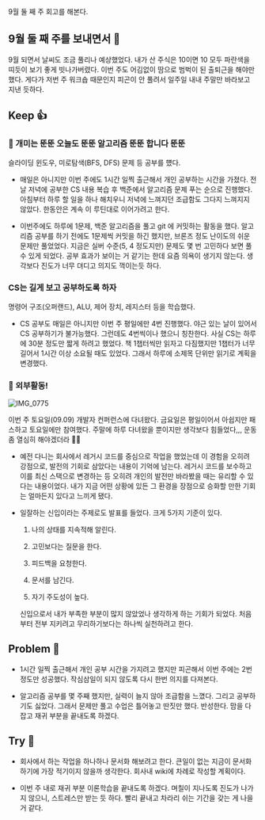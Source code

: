 9월 둘 째 주 회고를 해본다.

## 9월 둘 째 주를 보내면서 💬

9월 되면서 날씨도 조금 풀리나 예상했었다. 내가 산 주식은 10이면 10 모두 파란색을 띠듯이 보기 좋게 빗나가버렸다. 이번 주도 어김없이 땀으로 범벅이 된 출퇴근을 해야만 했다. 게다가 저번 주 워크숍 때문인지 피곤이 안 풀려서 일주일 내내 주말만 바라보고 지낸 듯하다.

## Keep 👍

### 🐜 개미는 뚠뚠 오늘도 뚠뚠 알고리즘 뚠뚠 합니다 뚠뚠

슬라이딩 윈도우, 미로탐색(BFS, DFS) 문제 등 공부를 헀다.

- 매일은 아니지만 이번 주에도 1시간 일찍 출근해서 개인 공부하는 시간을 가졌다. 전날 저녁에 공부한 CS 내용 복습 후 백준에서 알고리즘 문제 푸는 순으로 진행했다. 아침부터 하루 할 일을 하나 해치우니 저녁에 느껴지던 조급함도 그다지 느껴지지 않았다. 한동안은 계속 이 루틴대로 이어가려고 한다.
    
- 이번주에도 하루에 1문제, 백준 알고리즘을 풀고 git 에 커밋하는 활동을 했다. 알고리즘 공부를 하기 전에도 1문제씩 커밋을 하긴 했지만, 브론즈 정도 난이도의 쉬운 문제만 풀었었다. 지금은 실버 수준(5, 4 정도지만) 문제도 몇 번 고민하다 보면 풀 수 있게 되었다. 공부 효과가 보이는 거 같기는 한데 요즘 의욕이 생기지 않는다. 생각보다 진도가 너무 뎌디고 의지도 꺽이는듯 하다. 

### CS는 길게 보고 공부하도록 하자

명령어 구조(오퍼랜드), ALU, 제어 장치, 레지스터 등을 학습했다.

- CS 공부도 매일은 아니지만 이번 주 평일에만 4번 진행했다. 야근 있는 날이 있어서 CS 공부하기가 불가능했다. 그런데도 4번씩이나 했으니 칭찬한다. 사실 CS는 하루에 30분 정도만 짧게 하려고 했었다. 책 1챕터씩만 읽자고 다짐했지만 1챕터가 너무 길어서 1시간 이상 소요될 때도 있었다. 그래서 하루에 소제목 단위만 읽기로 계획을 변경했다.
    

### 🕺 외부활동!

![IMG_0775](file:///Users/regularkim/Library/Mobile%20Documents/com~apple~CloudDocs/Typora/%E1%84%87%E1%85%B3%E1%86%AF%E1%84%85%E1%85%A9%E1%84%80%E1%85%B3%E1%84%8B%E1%85%A5%E1%86%B8%E1%84%85%E1%85%A9%E1%84%83%E1%85%B3%E1%84%8B%E1%85%AD%E1%86%BC/%E1%84%92%E1%85%AC%E1%84%80%E1%85%A9/IMG_0775.jpeg?lastModify=1694367092)

이번 주 토요일(09.09) 개발자 컨퍼런스에 다녀왔다. 금요일은 평일이어서 아쉽지만 패스하고 토요일에만 참여했다. 주말에 하루 다녀왔을 뿐이지만 생각보다 힘들었다,,, 운동좀 열심히 해야겠더라 🤦‍♂️

- 예전 다니는 회사에서 레거시 코드를 중심으로 작업을 했었는데 이 경험을 오히려 강점으로, 발전의 기회로 삼았다는 내용이 기억에 남는다. 레거시 코드를 보수하고 이를 최신 스택으로 변경하는 등 오히려 개인의 발전만 바라봤을 때는 유리할 수 있다는 내용이었다. 내가 지금 어떤 상황에 있든 그 환경을 장점으로 승화할 만한 기회는 얼마든지 있다고 느끼게 됐다.
    
- 일잘하는 신입이라는 주제로도 발표를 들었다. 크게 5가지 기준이 있다.
    
    1. 나의 상태를 지속적해 알린다.
        
    2. 고민보다는 질문을 한다.
        
    3. 피드백을 요청한다.
        
    4. 문서를 남긴다.
        
    5. 자기 주도성이 높다.
        
    
    신입으로서 내가 부족한 부분이 많지 않았었나 생각하게 하는 기회가 되었다. 처음부터 전부 지키려고 무리하기보다는 하나씩 실천하려고 한다.
    

## Problem 🤢

- 1시간 일찍 출근해서 개인 공부 시간을 가지려고 했지만 피곤해서 이번 주에는 2번 정도만 성공했다. 작심삼일이 되지 않도록 다시 한번 의지를 다져본다.
    
- 알고리즘 공부를 몇 주째 했지만, 실력이 늘지 않아 조급함을 느꼈다. 그리고 공부하기도 싫었다. 그래서 문제만 풀고 수업은 틀어놓고 딴짓만 했다. 반성한다. 맘을 다잡고 재귀 부분을 끝내도록 하겠다.
    

## Try 🧚

- 회사에서 하는 작업을 하나하나 문서화 해보려고 한다. 큰일이 없는 지금이 문서화하기에 가장 적기이지 않을까 생각한다. 회사내 wiki에 차례로 작성할 계획이다.
    
- 이번 주 내로 재귀 부분 이론학습을 끝내도록 하겠다. 며칠이 지나도록 진도가 나가지 않으니, 스트레스만 받는 듯 하다. 빨리 끝내고 차라리 쉬는 기간을 갖는 게 나을 거 같다.